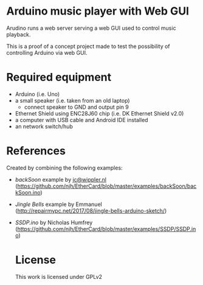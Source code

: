 # Arduino music player with Web GUI
Arudino runs a web server serving a web GUI used to control music playback.

This is a proof of a concept project made to test the possibility of controlling Arduino via web GUI.

# Required equipment
* Arduino (i.e. Uno)
* a small speaker (i.e. taken from an old laptop)
  * connect speaker to GND and output pin 9
* Ethernet Shield using ENC28J60 chip (i.e. DK Ethernet Shield v2.0)
* a computer with USB cable and Android IDE installed
* an network switch/hub

# References
Created by combining the following examples:
* *backSoon* example by <jc@wippler.nl>
  (https://github.com/njh/EtherCard/blob/master/examples/backSoon/backSoon.ino)
* *Jingle Bells* example by Emmanuel
  (http://repairmypc.net/2017/08/jingle-bells-arduino-sketch/)
* *SSDP.ino* by Nicholas Humfrey
  (https://github.com/njh/EtherCard/blob/master/examples/SSDP/SSDP.ino)

  # License
  This work is licensed under GPLv2